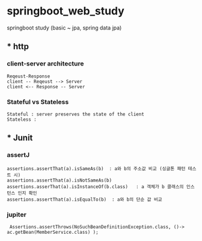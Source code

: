 # springboot_web_study
springboot study (basic ~ jpa, spring data jpa)


## * http
### client-server architecture
    Reqeust-Response 
    client -- Reqeust --> Server
    client <-- Response -- Server
    
### Stateful vs Stateless
    Stateful : server preserves the state of the client
    Stateless : 

## * Junit
### assertJ
    assertions.assertThat(a).isSameAs(b)  : a와 b의 주소값 비교 (싱글톤 패턴 테스트 시)  
    assertions.assertThat(a).isNotSameAs(b)  
    assertions.asserThat(a).isInstanceOf(b.class)   : a 객체가 b 클래스의 인스턴스 인지 확인
    assertions.assertThat(a).isEqualTo(b)  : a와 b의 단순 값 비교

### jupiter
     Assertions.assertThrows(NoSuchBeanDefinitionException.class, ()-> ac.getBean(MemberService.class) );
